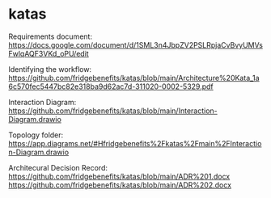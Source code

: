 # katas

Requirements document:
https://docs.google.com/document/d/1SML3n4JbpZV2PSLRpjaCvBvyUMVsFwlqAQF3VKd_oPU/edit

Identifying the workflow:
https://github.com/fridgebenefits/katas/blob/main/Architecture%20Kata_1a6c570fec5447bc82e318ba9d62ac7d-311020-0002-5329.pdf

Interaction Diagram:
https://github.com/fridgebenefits/katas/blob/main/Interaction-Diagram.drawio

Topology folder:
https://app.diagrams.net/#Hfridgebenefits%2Fkatas%2Fmain%2FInteraction-Diagram.drawio

Architecural Decision Record: 
https://github.com/fridgebenefits/katas/blob/main/ADR%201.docx
https://github.com/fridgebenefits/katas/blob/main/ADR%202.docx
